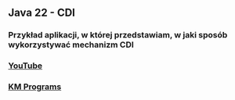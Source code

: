 ## Java 22 - CDI

### Przykład aplikacji, w której przedstawiam, w jaki sposób wykorzystywać mechanizm CDI

### [YouTube](https://www.youtube.com/watch?v=6wZTLqa8ZzM&list=PLCXqHvi_kahzG6YsoZrYQ6N4RLLkGJu7N&index=22)
### [KM Programs](https://km-programs.pl/)

